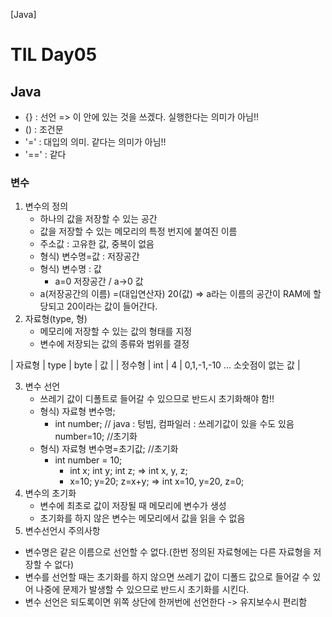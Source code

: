 [Java]
# TIL Day05

## Java
- {} : 선언 => 이 안에 있는 것을 쓰겠다. 실행한다는 의미가 아님!!
- () : 조건문
- '=' : 대입의 의미. 같다는 의미가 아님!!
- '==' : 같다

### 변수
1. 변수의 정의
    - 하나의 값을 저장할 수 있는 공간
    - 값을 저장할 수 있는 메모리의 특정 번지에 붙여진 이름
    - 주소값 : 고유한 값, 중복이 없음
    - 형식) 변수명=값 : 저장공간
    - 형식) 변수명 : 값
      - a=0  저장공간  /  a->0 값
    - a(저장공간의 이름) =(대입연산자) 20(값) => a라는 이름의 공간이 RAM에 할당되고 20이라는 값이 들어간다.
2. 자료형(type, 형)
    - 메모리에 저장할 수 있는 값의 형태를 지정
    - 변수에 저장되는 값의 종류와 범위를 결정

| 자료형 | type | byte | 값 |
| 정수형 | int  | 4    | 0,1,-1,-10 ... 소숫점이 없는 값 |


3. 변수 선언 
    - 쓰레기 값이 디폴트로 들어갈 수 있으므로 반드시 초기화해야 함!!
    - 형식) 자료형 변수명;
      - int number;  // java :  텅빔,   컴파일러 : 쓰레기값이 있을 수도 있음
         number=10; //초기화
    - 형식) 자료형 변수명=초기값;  //초기화
      -  int number = 10;
         -  int x; int y; int z; =>  int x, y, z; 
         -  x=10; y=20; z=x+y; =>  int x=10, y=20, z=0;
4. 변수의 초기화
   - 변수에 최초로 값이 저장될 때 메모리에 변수가 생성
   - 초기화를 하지 않은 변수는 메모리에서 값을 읽을 수 없음
5. 변수선언시 주의사항
  - 변수명은 같은 이름으로 선언할 수 없다.(한번 정의된 자료형에는 다른 자료형을 저장할 수 없다)
  - 변수를 선언할 때는 초기화를 하지 않으면 쓰레기 값이 디폴드 값으로 들어갈 수 있어 나중에 문제가 발생할 수 있으므로 반드시 초기화를 시킨다.
  - 변수 선언은 되도록이면 위쪽 상단에 한꺼번에 선언한다 -> 유지보수시 편리함
